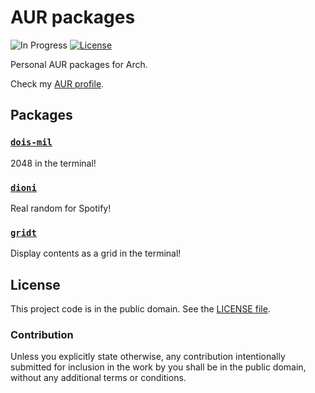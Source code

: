 # AUR packages

![In Progress][badge-1-img]
[![License][badge-2-img]][badge-2-link]

Personal AUR packages for Arch.

Check my [AUR profile][1].

## Packages

### [`dois-mil`][2]

2048 in the terminal!

### [`dioni`][3]

Real random for Spotify!

### [`gridt`][4]

Display contents as a grid in the terminal!

## License

This project code is in the public domain. See the [LICENSE file][5].

### Contribution

Unless you explicitly state otherwise, any contribution intentionally submitted
for inclusion in the work by you shall be in the public domain, without any
additional terms or conditions.

[1]: https://aur.archlinux.org/account/Nhanderu
[2]: https://github.com/Nhanderu/dois-mil
[3]: https://github.com/Nhanderu/dioni
[4]: https://github.com/Nhanderu/gridt
[5]: ./LICENSE

[badge-1-img]: https://img.shields.io/badge/code-in_progress-important?style=flat-square
[badge-2-img]: https://img.shields.io/github/license/Nhanderu/aur-packages?style=flat-square
[badge-2-link]: https://github.com/Nhanderu/aur-packages/blob/master/LICENSE
